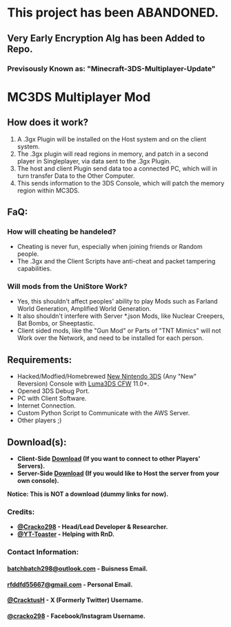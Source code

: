# This project has been ABANDONED.
## Very Early Encryption Alg has been Added to Repo.
### Previsously Known as: "Minecraft-3DS-Multiplayer-Update"

# MC3DS Multiplayer Mod
## How does it work?
1. A .3gx Plugin will be installed on the Host system and on the client system.
2. The .3gx plugin will read regions in memory, and patch in a second player in Singleplayer, via data sent to the .3gx Plugin.
3. The host and client Plugin send data too a connected PC, which will in turn transfer Data to the Other Computer.
4. This sends information to the 3DS Console, which will patch the memory region within MC3DS.

## FaQ:
### How will cheating be handeled?
- Cheating is never fun, especially when joining friends or Random people.
- The .3gx and the Client Scripts have anti-cheat and packet tampering capabilities.
### Will mods from the UniStore Work?
- Yes, this shouldn't affect peoples' ability to play Mods such as Farland World Generation, Amplified World Generation.
- It also shouldn't interfere with Server *.json Mods, like Nuclear Creepers, Bat Bombs, or Sheeptastic.
- Client sided mods, like the "Gun Mod" or Parts of "TNT Mimics" will not Work over the Network, and need to be installed for each person.

## Requirements:
- Hacked/Modfied/Homebrewed [New Nintendo 3DS](https://en.wikipedia.org/wiki/New_Nintendo_3DS) (Any "New" Reversion) Console with [Luma3DS CFW](https://github.com/LumaTeam/Luma3DS) 11.0+.
- Opened 3DS Debug Port.
- PC with Client Software.
- Internet Connection.
- Custom Python Script to Communicate with the AWS Server.
- Other players ;)

## Download(s):
- **Client-Side [Download]() (If you want to connect to other Players' Servers).**
- **Server-Side [Download]() (If you would like to Host the server from your own console).**

**Notice: This is NOT a download (dummy links for now).**

### Credits:
- **[@Cracko298](https://github.com/Cracko298) - Head/Lead Developer & Researcher.**
- **[@YT-Toaster](https://github.com/YT-Toaster) - Helping with RnD.**

### Contact Information:
#### [batchbatch298@outlook.com]() - Buisness Email.
#### [rfddfd55667@gmail.com]() - Personal Email.
#### [@CracktusH](https://twitter.com/CracktusH) - X (Formerly Twitter) Username.
#### [@cracko298](https://www.instagram.com/cracko298/) - Facebook/Instagram Username.
